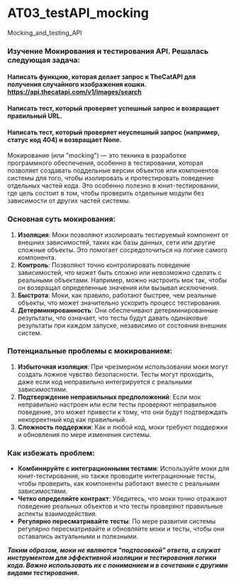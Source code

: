 # AT03_testAPI_mocking
 Mocking_and_testing_API

### Изучение Мокирования и тестирования API. Решалась следующая задача:
#### Написать функцию, которая делает запрос к TheCatAPI для получения случайного изображения кошки.<br> https://api.thecatapi.com/v1/images/search
#### Написать тест, который проверяет успешный запрос и возвращает правильный URL.
#### Написать тест, который проверяет неуспешный запрос (например, статус код 404) и возвращает None.


Мокирование (или "mocking") — это техника в разработке программного обеспечения, особенно в тестировании, которая позволяет создавать поддельные версии объектов или компонентов системы для того, чтобы изолировать и протестировать поведение отдельных частей кода. Это особенно полезно в юнит-тестировании, где цель состоит в том, чтобы проверить отдельные модули без зависимости от других частей системы.

### Основная суть мокирования:
1. **Изоляция**: Моки позволяют изолировать тестируемый компонент от внешних зависимостей, таких как базы данных, сети или другие сложные объекты. Это помогает сосредоточиться на логике самого компонента.
2. **Контроль**: Позволяют точно контролировать поведение зависимостей, что может быть сложно или невозможно сделать с реальными объектами. Например, можно настроить мок так, чтобы он возвращал определенные значения или вызывал исключения.
3. **Быстрота**: Моки, как правило, работают быстрее, чем реальные объекты, что может значительно ускорить процесс тестирования.
4. **Детерминированность**: Они обеспечивают детерминированные результаты, что означает, что тесты будут давать одинаковые результаты при каждом запуске, независимо от состояния внешних систем.

### Потенциальные проблемы с мокированием:
1. **Избыточная изоляция**: При чрезмерном использовании моки могут создать ложное чувство безопасности. Тесты могут проходить, даже если код неправильно интегрируется с реальными зависимостями.
2. **Подтверждение неправильных предположений**: Если мок неправильно настроен или если тесты проверяют неправильное поведение, это может привести к тому, что они будут подтверждать некорректный код как правильный.
3. **Сложность поддержки**: Как и любой код, моки требуют поддержки и обновления по мере изменения системы.

### Как избежать проблем:
- **Комбинируйте с интеграционными тестами**: Используйте моки для юнит-тестирования, но также проводите интеграционные тесты, чтобы проверить, как компоненты работают вместе с реальными зависимостями.
- **Четко определяйте контракт**: Убедитесь, что моки точно отражают поведение реальных объектов и что тесты проверяют правильные аспекты взаимодействия.
- **Регулярно пересматривайте тесты**: По мере развития системы регулярно пересматривайте и обновляйте моки и тесты, чтобы они оставались актуальными и полезными.

***Таким образом, моки не являются "подтасовкой" ответа, а служат инструментом для эффективной изоляции и тестирования логики кода. Важно использовать их с пониманием и в сочетании с другими видами тестирования.***
